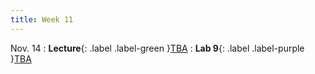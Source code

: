 ```yaml
---
title: Week 11
---
```


Nov. 14
: **Lecture**{: .label .label-green }[TBA]()
: **Lab 9**{: .label .label-purple }[TBA]()

